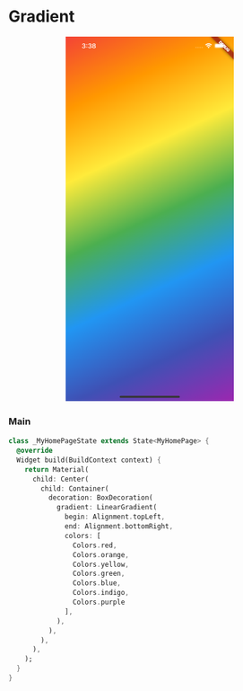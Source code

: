 # Gradient
<p align="center">
<img src="https://github.com/ThiagoEvoa/flutter_examples/blob/master/images/gradient.png" height="649" width="300">
</p>

### Main
```dart
class _MyHomePageState extends State<MyHomePage> {
  @override
  Widget build(BuildContext context) {
    return Material(
      child: Center(
        child: Container(
          decoration: BoxDecoration(
            gradient: LinearGradient(
              begin: Alignment.topLeft,
              end: Alignment.bottomRight,
              colors: [
                Colors.red,
                Colors.orange,
                Colors.yellow,
                Colors.green,
                Colors.blue,
                Colors.indigo,
                Colors.purple
              ],
            ),
          ),
        ),
      ),
    );
  }
}
```
